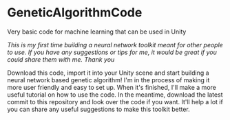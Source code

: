 # GeneticAlgorithmCode
Very basic code for machine learning that can be used in Unity

*This is my first time building a neural network toolkit meant for other people to use. If you have any suggestions or tips for me, it would be great if you could share them with me.
Thank you*

Download this code, import it into your Unity scene and start building a neural network based genetic algorithm! I'm in the process of making it more user friendly and easy to set up. When it's finished, I'll make a more useful tutorial on how to use the code. In the meantime, download the latest commit to this repository and look over the code if you want. It'll help a lot if you can share any useful suggestions to make this toolkit better. 
